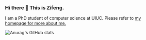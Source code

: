 ### Hi there 👋 This is Zifeng.

<!--
**RyanWangZf/ryanwangzf** is a ✨ _special_ ✨ repository because its `README.md` (this file) appears on your GitHub profile.

Here are some ideas to get you started:

- 🔭 I’m currently working on ...
- 🌱 I’m currently learning ...
- 👯 I’m looking to collaborate on ...
- 🤔 I’m looking for help with ...
- 💬 Ask me about ...
- 📫 How to reach me: ...
- 😄 Pronouns: ...
- ⚡ Fun fact: ...
-->

I am a PhD student of computer science at UIUC. Please refer to [my homepage for more about me.](zifengwang.xyz)


![Anurag's GitHub stats](https://github-readme-stats.vercel.app/api?username=ryanwangzf&hide=contribs,prs,issues&show_icons=true&theme=tokyonight&count_private=true)
